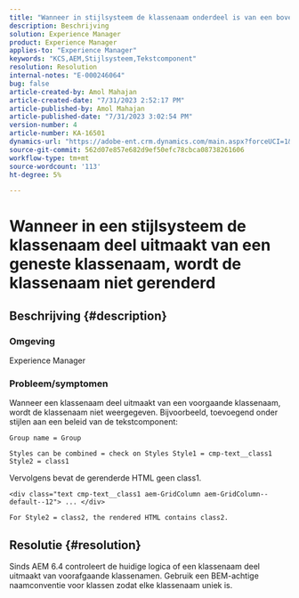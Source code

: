```yaml
---
title: "Wanneer in stijlsysteem de klassenaam onderdeel is van een bovenliggende klassenaam, wordt de klassenaam niet gerenderd."
description: Beschrijving
solution: Experience Manager
product: Experience Manager
applies-to: "Experience Manager"
keywords: "KCS,AEM,Stijlsysteem,Tekstcomponent"
resolution: Resolution
internal-notes: "E-000246064"
bug: false
article-created-by: Amol Mahajan
article-created-date: "7/31/2023 2:52:17 PM"
article-published-by: Amol Mahajan
article-published-date: "7/31/2023 3:02:54 PM"
version-number: 4
article-number: KA-16501
dynamics-url: "https://adobe-ent.crm.dynamics.com/main.aspx?forceUCI=1&pagetype=entityrecord&etn=knowledgearticle&id=c457fdd0-b12f-ee11-bdf3-6045bd006149"
source-git-commit: 562d07e857e682d9ef50efc78cbca08738261606
workflow-type: tm+mt
source-wordcount: '113'
ht-degree: 5%

---
```


# Wanneer in een stijlsysteem de klassenaam deel uitmaakt van een geneste klassenaam, wordt de klassenaam niet gerenderd

## Beschrijving {#description}


### <b>Omgeving</b>

Experience Manager



### <b>Probleem/symptomen</b>

Wanneer een klassenaam deel uitmaakt van een voorgaande klassenaam, wordt de klassenaam niet weergegeven. Bijvoorbeeld, toevoegend onder stijlen aan een beleid van de tekstcomponent:


```
Group name = Group
```


`Styles can be combined = check on Styles Style1 = cmp-text__class1 Style2 = class1`



Vervolgens bevat de gerenderde HTML geen class1.


```
<div class="text cmp-text__class1 aem-GridColumn aem-GridColumn--default--12"> ... </div>
```


`For Style2 = class2, the rendered HTML contains class2.`


## Resolutie {#resolution}


Sinds AEM 6.4 controleert de huidige logica of een klassenaam deel uitmaakt van voorafgaande klassenamen. Gebruik een BEM-achtige naamconventie voor klassen zodat elke klassenaam uniek is.
